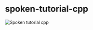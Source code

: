 # spoken-tutorial-cpp
![Spoken tutorial cpp](https://github.com/swaralilawate/spoken-tutorial-cpp/assets/117204896/69b54f64-75d8-4da2-b5cf-8e2c728810d3)
